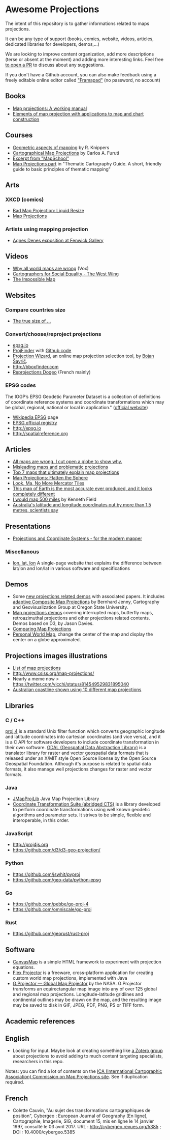 # Awesome Projections

The intent of this repository is to gather informations related to maps projections.

It can be any type of support (books, comics, website, videos, articles, dedicated libraries for developers, demos,...)

We are looking to improve content organization, add more descriptions (terse or absent at the moment) and adding more interesting links. Feel free [to open a PR](http://github.com/webgeodatavore/awesome-projections) to discuss about any suggestions.

If you don't have a Github account, you can also make feedback using a freely editable online editor called ["Framapad"](https://semestriel.framapad.org/p/uIjOFLvBvw) (no password, no account)

## Books

* [Map projections: A working manual](https://pubs.er.usgs.gov/publication/pp1395)
* [Elements of map projection with applications to map and chart construction](https://archive.org/details/cu31924003898271)

## Courses

* [Geometric aspects of mapping](https://kartoweb.itc.nl/geometrics/Map%20projections/mappro.html) by R. Knippers
* [Cartographical Map Projections](http://www.progonos.com/furuti/MapProj/Normal/TOC/cartTOC.html) by Carlos A. Furuti
* [Excerpt from "MapSchool"](http://mapschool.io/#the-shape-of-the-earth)
* [Map Projections part](http://www.axismaps.com/guide/projections/) in "Thematic Cartography Guide. A short, friendly guide to basic principles of thematic mapping"

## Arts

### XKCD (comics)

* [Bad Map Projection: Liquid Resize](https://xkcd.com/1784/)
* [Map Projections](https://xkcd.com/977/)

### Artists using mapping projection

* [Agnes Denes exposition at Fenwick Gallery](http://fenwickgallery.gmu.edu/agnes-denes/)

## Videos

* [Why all world maps are wrong](https://www.youtube.com/watch?v=kIID5FDi2JQ) (Vox)
* [Cartographers for Social Equality - The West Wing](https://www.youtube.com/watch?v=OH1bZ0F3zVU)
* [The Impossible Map](https://www.onf.ca/film/impossible_map/)

## Websites

### Compare countries size

* [The true size of ...](http://thetruesize.com)

### Convert/choose/reproject projections

* [epsg.io](http://epsg.io)
* [ProjFinder](http://projfinder.com) with [Github code](https://github.com/aaronr/projfinder.com)
* [Projection Wizard](http://projectionwizard.org), an online map projection selection tool, by [Bojan Šavrič](http://projectionwizard.org/BojanSavric/).
* <http://bboxfinder.com>
* [Reprojections Dogeo](https://projection.dogeo.fr) (French mainly)

### EPSG codes

<quote>The IOGP’s EPSG Geodetic Parameter Dataset is a collection of definitions of coordinate reference systems and coordinate transformations which may be global, regional, national or local in application." ([official website](http://www.epsg.org/))</quote>

* [Wikipedia EPSG](https://en.wikipedia.org/wiki/International_Association_of_Oil_%26_Gas_Producers#European_Petroleum_Survey_Group) page
* [EPSG official registry](https://www.epsg-registry.org)
* <http://epsg.io>
* <http://spatialreference.org>

## Articles

* [All maps are wrong. I cut open a globe to show why.](http://www.vox.com/world/2016/12/2/13817712/map-projection-mercator-globe)
* [Misleading maps and problematic projections](http://www.economist.com/blogs/graphicdetail/2016/12/daily-chart-1)
* [Top 7 maps that ultimately explain map projections](http://geoawesomeness.com/top-7-maps-ultimately-explain-map-projections/)
* [Map Projections: Flatten the Sphere](http://gisgeography.com/map-projections/)
* [Look, Ma, No More Mercator Tiles](http://vis4.net/blog/posts/no-more-mercator-tiles/)
* [This map of Earth is the most accurate ever produced, and it looks completely different](https://www.indy100.com/article/map-earth-projection-mercator-gall-peters-authagraph-accuracy-area-globe-fold-7395716)
* [I would map 500 miles](http://cartonerd.blogspot.com/2014/05/i-would-map-500-miles.html) by Kenneth Field
* [Australia's latitude and longitude coordinates out by more than 1.5 metres, scientists say](http://www.abc.net.au/news/2016-07-28/aust-latitude-longitude-coordinates-out-by-1-5m-scientists/7666858)

## Presentations

* [Projections and Coordinate Systems - for the modern mapper](http://mjfoster83.github.io/projections/)

### Miscellanous

* [lon, lat, lon](http://www.macwright.org/lonlat/) A single-page website that explains the difference between lat/lon and lon/lat in various software and specifications

## Demos

* Some [new projections related demos](http://projectionwizard.org/BojanSavric/projections.html) with associated papers. It includes [adaptive Composite Map Projections](http://cartography.oregonstate.edu/demos/AdaptiveCompositeMapProjections/) by Bernhard Jenny, Cartography and Geovisualization Group at Oregon State University.
* [Map projections demos](https://www.jasondavies.com/maps/) covering interrupted maps, butterfly maps, retroazimuthal projections and other projections related contents. Demos based on D3, by Jason Davies.
* [Comparing Map Projections](https://bl.ocks.org/syntagmatic/ba569633d51ebec6ec6e)
* [Personal World Map](http://www.personalworldmap.org/), change the center of the map and display the center on a globe approximated.

## Projections images illustrations

* [List of map projections](https://en.wikipedia.org/wiki/List_of_map_projections)
* <http://www.csiss.org/map-projections/>
* Nearly a meme now > <https://twitter.com/vicchi/status/814549529831895040>
* [Australian coastline shown using 10 different map projections](https://www.reddit.com/r/MapPorn/comments/5l0ac9/australian_coastline_shown_using_10_different_map/)

## Libraries

### C / C++

[proj.4](http://proj4.org) is a standard Unix filter function which converts geographic longitude and latitude coordinates into cartesian coordinates (and vice versa), and it is a C API for software developers to include coordinate transformation in their own software.
[GDAL (Geospatial Data Abstraction Library)](http://gdal.org) is a translator library for raster and vector geospatial data formats that is released under an X/MIT style Open Source license by the Open Source Geospatial Foundation. Although it's purpose is related to spatial data formats, it also manage well projections changes for raster and vector formats.

### Java

* [JMapProjLib](https://github.com/OSUCartography/JMapProjLib) Java Map Projection Library
* [Coordinate Transformation Suite (abridged CTS)](https://github.com/orbisgis/cts) is a library developed to perform coordinate transformations using well known geodetic algorithms and parameter sets. It strives to be simple, flexible and interoperable, in this order.

### JavaScript

* <http://proj4js.org>
* <https://github.com/d3/d3-geo-projection/>

### Python

* <https://github.com/jswhit/pyproj>
* <https://github.com/geo-data/python-epsg>

### Go

* <https://github.com/pebbe/go-proj-4>
* <https://github.com/omniscale/go-proj>

### Rust

* <https://github.com/georust/rust-proj>

## Software

* [CanvasMap](https://github.com/OSUCartography/CanvasMap) is a simple HTML framework to experiment with projection equations.
* [Flex Projector](http://flexprojector.com) is a freeware, cross-platform application for creating custom world map projections, implemented with Java
* [G.Projector — Global Map Projector](http://www.giss.nasa.gov/tools/gprojector/) by the NASA. G.Projector transforms an equirectangular map image into any of over 125 global and regional map projections. Longitude-latitude gridlines and continental outlines may be drawn on the map, and the resulting image may be saved to disk in GIF, JPEG, PDF, PNG, PS or TIFF form.

## Academic references

## English

* Looking for input. Maybe look at creating something like [a Zotero group](https://www.zotero.org/support/groups) about projections to avoid adding to much content targeting specialists, researchers in this repo.

Notes: you can find a lot of contents on the [ICA (International Cartographic Association) Commission on Map Projections site](http://ica-proj.kartografija.hr/home.en.html). See if duplication required.

## French

* Colette Cauvin, "Au sujet des transformations cartographiques de position", Cybergeo : European Journal of Geography [En ligne], Cartographie, Imagerie, SIG, document 15, mis en ligne le 14 janvier 1997, consulté le 03 avril 2017. URL : <http://cybergeo.revues.org/5385> ; DOI : 10.4000/cybergeo.5385